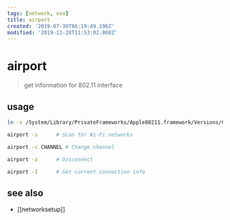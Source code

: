 ```yaml
---
tags: [network, osx]
title: airport
created: '2019-07-30T06:19:49.196Z'
modified: '2019-11-28T11:53:02.808Z'
---
```


# airport

> get information for 802.11 interface

## usage
```sh
ln -s /System/Library/PrivateFrameworks/Apple80211.framework/Versions/Current/Resources/airport /usr/local/bin/airport

airport -s      # Scan for Wi-Fi networks

airport -c CHANNEL # Change channel

airport -z      # Disconnect

airport -I      # Get current connection info
```

## see also
- [[networksetup]]
